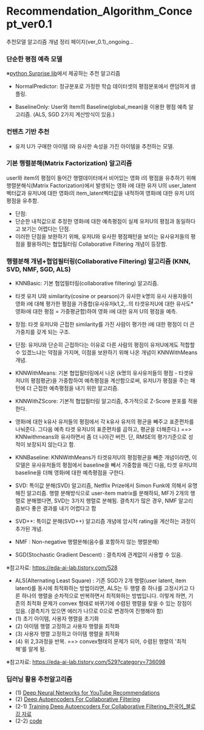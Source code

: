 # Recommendation_Algorithm_Concept_ver0.1
추천모델 알고리즘 개념 정리 페이지(ver_0.1)_ongoing...

### 단순한 평점 예측 모델 
※[python Surprise lib](https://danthetech.netlify.app/DataScience/how-does-recommendation-algorithms-work-using-surpriselib#normalpredictor)에서 제공하는 추천 알고리즘 

- NormalPredictor: 정규분포로 가정한 학습 데이터셋의 평점분포에서 랜덤하게 샘플링. 

- BaselineOnly: User와 Item의 Baseline(global_mean)을 이용한 평점 예측 알고리즘. (ALS, SGD 2가지 계산방식이 있음.)


### 컨텐츠 기반 추천

- 유저 U가 구매한 아이템 I와 유사한 속성을 가진 아이템을 추천하는 모델. 


### 기본 행렬분해(Matrix Factorization) 알고리즘

user와 item의 평점이 들어간 행렬데이터에서 비어있는 영화 i의 평점을 유추하기 위해 행렬분해식(Matrix Factorization)에서 발생되는 영화 i에 대한 유저 U의 user_latent벡터값과 유저U에 대한 영화i의 item_latent벡터값을 내적하여 영화i에 대한 유저 U의 평점을 유추함. 
 - 단점: 
  - 단순한 내적값으로 추정한 영화i에 대한 예측평점이 실제 유저U의 평점과 동일하다고 보기는 어렵다는 단점. 
  - 이러한 단점을 보완하기 위해, 유저U와 유사한 평점패턴을 보이는 유사유저들의 평점을 활용하려는 협업필터링 Collaborative Filtering 개념이 등장함.


### 행렬분해 개념+협업필터링(Collaborative Filtering) 알고리즘 (KNN, SVD, NMF, SGD, ALS)

- KNNBasic: 기본 협업필터링(collaborative filtering) 알고리즘. 
 - 타겟 유저 U와 similarity(cosine or pearson)가 유사한 k명의 유사 사용자들이 영화 i에 대해 평가한 평점을 가중합(유사유저k1,2,..의 타겟유저U에 대한 유사도*영화i에 대한 평점 = 가중평균합)하여 영화 i에 대한 유저 U의 평점을 예측. 
 - 장점: 타겟 유저U와 근접한 similarity를 가진 사람이 평가한 i에 대한 평점이 더 큰 가중치를 갖게 되는 구조. 
 - 단점: 유저U와 단순히 근접하다는 이유로 다른 사람의 평점이 유저U에게도 적합할 수 있겠느냐는 약점을 가지며, 이점을 보완하기 위해 나온 개념이 KNNWithMeans 개념. 

- KNNWithMeans: 기본 협업필터링에서 나온 (k명의 유사유저들의 평점 - 타겟유저U의 평점평균)을 가중합하여 예측평점을 계산함으로써, 유저U가 평점을 주는 패턴에 더 근접한 예측평점을 내기 위한 알고리즘.

- KNNWithZScore: 기본적 협업필터링 알고리즘, 추가적으로 Z-Score 분포를 적용한다. 
 - 영화i에 대한 k유사 유저들의 평점에서 각 k유사 유저의 평균을 빼주고 표준편차를 나눠준다. 그다음 예측 타겟 유저U의 표준편차를 곱하고, 평균을 더해준다.) ==> KNNwithmeans와 유사하면서 좀 더 나아간 버전. 단, RMSE의 평가기준으로 성적이 보장되지 않는다고 함. 

- KNNBaseline: KNNWithMeans가 타겟유저U의 평점평균을 빼준 개념이라면, 이 모델은 유사유저들의 평점에서 baseline을 빼서 가중합을 매긴 다음, 타겟 유저U의 baseline을 더해 영화i에 대한 예측평점을 구한다.  

- SVD: 특이값 분해(SVD) 알고리즘, Netflix Prize에서 Simon Funk에 의해서 유명해진 알고리즘. 행렬 분해방식으로 user-item matrix를 분해하되, MF가 2개의 행렬로 분해했다면, SVD는 3가지 행렬로 분해됨. 결측치가 많은 경우, NMF 알고리즘보다 좋은 결과를 내기 어렵다고 함

- SVD++: 특이값 분해(SVD++) 알고리즘 개념에 암시적 rating을 계산하는 과정이 추가된 개념. 

- NMF : Non-negative 행렬분해(음수를 포함하지 않는 행렬분해)

- SGD(Stochastic Gradient Descent) : 결측치에 관계없이 사용할 수 있음. 

 ※참고자료: https://eda-ai-lab.tistory.com/528

- ALS(Alternating Least Square) : 기존 SGD가 2개 행렬(user latent, item latent)를 동시에 최적화하는 방법이라면,  ALS는 두 행렬 중 하나를 고정시키고 다른 하나의 행렬을 순차적으로 반복하면서 최적화하는 방법입니다. 이렇게 하면, 기존의 최적화 문제가 convex 형태로 바뀌기에 수렴된 행렬을 찾을 수 있는 장점이 있음. (결측치가 있으면 에러가 나므로 0으로 변경하여 진행해야 함)
 - (1) 초기 아이템, 사용자 행렬을 초기화
 - (2) 아이템 행렬 고정하고 사용자 행렬을 최적화
 - (3) 사용자 행렬 고정하고 아이템 행렬을 최적화
 - (4) 위 2,3과정을 반복. 
  ==> convex형태의 문제가 되어, 수렴된 행렬의 '최적해'를 알게 됨. 
 
  ※참고자료: https://eda-ai-lab.tistory.com/529?category=736098

### 딥러닝 활용 추천알고리즘 
 - (1) [Deep Neural Networks for YouTube Recommendations](https://static.googleusercontent.com/media/research.google.com/ko//pubs/archive/45530.pdf)
 - (2) [Deep Autoencoders For Collaborative Filtering](https://towardsdatascience.com/deep-autoencoders-for-collaborative-filtering-6cf8d25bbf1d)
 - (2-1) [Training Deep Autoencoders For Collaborative Filtering_한국어_블로깅 자료](https://soobarkbar.tistory.com/124)
 - (2-2) [code](https://github.com/NVIDIA/DeepRecommender)
